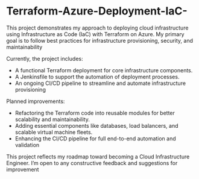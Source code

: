# Terraform-Azure-Deployment-IaC-

This project demonstrates my approach to deploying cloud infrastructure using Infrastructure as Code (IaC) with Terraform on Azure. My primary goal is to follow best practices for infrastructure provisioning, security, and maintainability

Currently, the project includes:
- A functional Terraform deployment for core infrastructure components.
- A Jenkinsfile to support the automation of deployment processes.
- An ongoing CI/CD pipeline to streamline and automate infrastructure provisioning

Planned improvements:
- Refactoring the Terraform code into reusable modules for better scalability and maintainability.
- Adding essential components like databases, load balancers, and scalable virtual machine fleets.
- Enhancing the CI/CD pipeline for full end-to-end automation and validation

This project reflects my roadmap toward becoming a Cloud Infrastructure Engineer. I’m open to any constructive feedback and suggestions for improvement